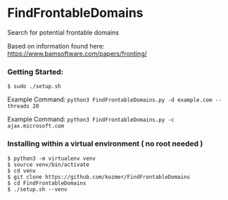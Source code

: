 # FindFrontableDomains
Search for potential frontable domains

Based on information found here: https://www.bamsoftware.com/papers/fronting/

### Getting Started:
```
$ sudo ./setup.sh
```

Example Command: `python3 FindFrontableDomains.py -d example.com --threads 20`

Example Command: `python3 FindFrontableDomains.py -c ajax.microsoft.com`

### Installing within a virtual environment ( no root needed )
```
$ python3 -m virtualenv venv
$ source venv/bin/activate
$ cd venv
$ git clone https://github.com/kozmer/FindFrontableDomains
$ cd FindFrontableDomains
$ ./setup.sh --venv
```